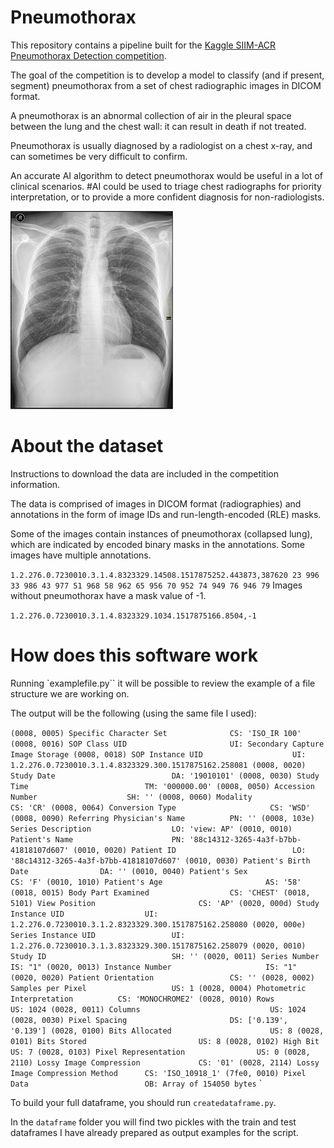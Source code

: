 # Pneumothorax

This repository contains a pipeline built for the [Kaggle SIIM-ACR Pneumothorax Detection competition](https://www.kaggle.com/c/siim-acr-pneumothorax-segmentation/).

The goal of the competition is to develop a model to classify (and if present, segment) pneumothorax from a set of chest radiographic images in DICOM format.

A pneumothorax is an abnormal collection of air in the pleural space between the lung and the chest wall: it can result in death if not treated.

Pneumothorax is usually diagnosed by a radiologist on a chest x-ray, and can sometimes be very difficult to confirm. 

An accurate AI algorithm to detect pneumothorax would be useful in a lot of clinical scenarios. #AI could be used to triage chest radiographs for priority interpretation, or to provide a more confident diagnosis for non-radiologists.

![Radiography](https://github.com/marcogdepinto/Pneumothorax/blob/master/exampleimage/radiography.jpg)

# About the dataset

Instructions to download the data are included in the competition information.

The data is comprised of images in DICOM format (radiographies) and annotations in the form of image IDs and run-length-encoded (RLE) masks. 

Some of the images contain instances of pneumothorax (collapsed lung), which are indicated by encoded binary masks in the annotations. Some images have multiple annotations.

``1.2.276.0.7230010.3.1.4.8323329.14508.1517875252.443873,387620 23 996 33 986 43 977 51 968 58 962 65 956 70 952 74 949 76 946 79``
Images without pneumothorax have a mask value of -1.

`1.2.276.0.7230010.3.1.4.8323329.1034.1517875166.8504,-1`

# How does this software work

Running `examplefile.py`` it will be possible to review the example of a file structure we are working on.

The output will be the following (using the same file I used):

`(0008, 0005) Specific Character Set              CS: 'ISO_IR 100'
(0008, 0016) SOP Class UID                       UI: Secondary Capture Image Storage
(0008, 0018) SOP Instance UID                    UI: 1.2.276.0.7230010.3.1.4.8323329.300.1517875162.258081
(0008, 0020) Study Date                          DA: '19010101'
(0008, 0030) Study Time                          TM: '000000.00'
(0008, 0050) Accession Number                    SH: ''
(0008, 0060) Modality                            CS: 'CR'
(0008, 0064) Conversion Type                     CS: 'WSD'
(0008, 0090) Referring Physician's Name          PN: ''
(0008, 103e) Series Description                  LO: 'view: AP'
(0010, 0010) Patient's Name                      PN: '88c14312-3265-4a3f-b7bb-41818107d607'
(0010, 0020) Patient ID                          LO: '88c14312-3265-4a3f-b7bb-41818107d607'
(0010, 0030) Patient's Birth Date                DA: ''
(0010, 0040) Patient's Sex                       CS: 'F'
(0010, 1010) Patient's Age                       AS: '58'
(0018, 0015) Body Part Examined                  CS: 'CHEST'
(0018, 5101) View Position                       CS: 'AP'
(0020, 000d) Study Instance UID                  UI: 1.2.276.0.7230010.3.1.2.8323329.300.1517875162.258080
(0020, 000e) Series Instance UID                 UI: 1.2.276.0.7230010.3.1.3.8323329.300.1517875162.258079
(0020, 0010) Study ID                            SH: ''
(0020, 0011) Series Number                       IS: "1"
(0020, 0013) Instance Number                     IS: "1"
(0020, 0020) Patient Orientation                 CS: ''
(0028, 0002) Samples per Pixel                   US: 1
(0028, 0004) Photometric Interpretation          CS: 'MONOCHROME2'
(0028, 0010) Rows                                US: 1024
(0028, 0011) Columns                             US: 1024
(0028, 0030) Pixel Spacing                       DS: ['0.139', '0.139']
(0028, 0100) Bits Allocated                      US: 8
(0028, 0101) Bits Stored                         US: 8
(0028, 0102) High Bit                            US: 7
(0028, 0103) Pixel Representation                US: 0
(0028, 2110) Lossy Image Compression             CS: '01'
(0028, 2114) Lossy Image Compression Method      CS: 'ISO_10918_1'
(7fe0, 0010) Pixel Data                          OB: Array of 154050 bytes`
`

To build your full dataframe, you should run ``createdataframe.py``.

In the `` dataframe `` folder you will find two pickles with the train and test dataframes I have already prepared as output examples for the script.


